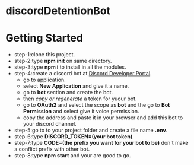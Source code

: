 # discordDetentionBot
# Getting Started
- step-1:clone this project.
- step-2:type **npm init** on same directory.
- step-3:type **npm i** to install in all the modules.
- step-4:create a discord bot at [Discord Developer Portal](https://discord.com/developers/applications).
    - go to application.
    - select **New Application** and give it a name.
    - go to **bot** section and create the bot.
    - then *copy or regenerate* a token for yuour bot.
    - go to **OAuth2** and select the scope as **bot** and the go to **Bot Permission** and select give it voice permission.
    - copy the address and paste it in your browser and add this bot to your discord channel.
- step-5:go to to your project folder and create a file name **.env**.
- step-6:type **DISCORD_TOKEN=(your bot token)**.
- step-7:type **CODE=(the prefix you want for your bot to be)** don't make a conflict prefix with other bot.
- step-8:type **npm start** and your are good to go. 
